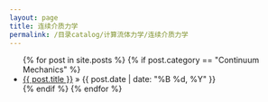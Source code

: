 ```yaml
---
layout: page
title: 连续介质力学
permalink: /目录catalog/计算流体力学/连续介质力学
---
```


<ul class="posts">
	{% for post in site.posts %}
		{% if post.category == "Continuum Mechanics" %}
		<li>
			<a href="{{ post.url }}">{{ post.title }}</a>
			<span> &raquo; {{ post.date | date: "%B %d, %Y" }}</span>
		</li>
		{% endif %}
	{% endfor %}
</ul>